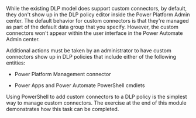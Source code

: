 While the existing DLP model does support custom connectors, by default,
they don't show up in the DLP policy editor inside the Power Platform
Admin center. The default behavior for
custom connectors is that they're managed as part of the default data
group that you specify. However, the custom connectors won't appear
within the user interface in the Power Automate Admin center. 

Additional actions must be taken by an administrator 
to have custom connectors show up in DLP policies that include either
of the following entities:

-   Power Platform Management connector

-   Power Apps and Power Automate PowerShell cmdlets

Using PowerShell to add custom connectors to a DLP policy is the
simplest way to manage custom connectors. The exercise at the end of
this module demonstrates how this task can be completed.
